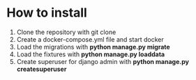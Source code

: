 # How to install

1. Clone the repository with git clone
2. Create a docker-compose.yml file and start docker
3. Load the migrations with **python manage.py migrate**
4. Load the fixtures with **python manage.py loaddata**
5. Create superuser for django admin with **python manage.py createsuperuser**
